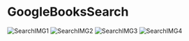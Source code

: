 # GoogleBooksSearch

![SearchIMG1](https://github.com/Balynn077/GoogleBooksSearch/blob/master/public/images/googlesearch1.png)
![SearchIMG2](https://github.com/Balynn077/GoogleBooksSearch/blob/master/public/images/googlesearch2.png)
![SearchIMG3](https://github.com/Balynn077/GoogleBooksSearch/blob/master/public/images/googlesearch3.png)
![SearchIMG4](https://github.com/Balynn077/GoogleBooksSearch/blob/master/public/images/googlesearch4.png)
